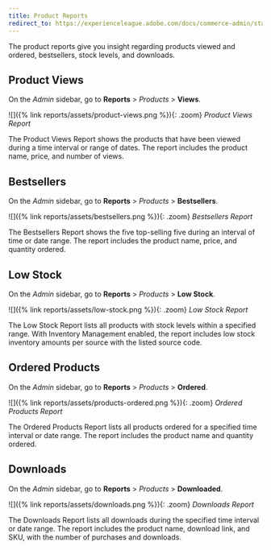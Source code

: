```yaml
---
title: Product Reports
redirect_to: https://experienceleague.adobe.com/docs/commerce-admin/start/reporting/product-reports.html
---
```


The product reports give you insight regarding products viewed and ordered, bestsellers, stock levels, and downloads.

## Product Views

On the _Admin_ sidebar, go to **Reports** > _Products_ > **Views**.

![]({% link reports/assets/product-views.png %}){: .zoom}
*Product Views Report*

The Product Views Report shows the products that have been viewed during a time interval or range of dates. The report includes the product name, price, and number of views.

## Bestsellers

On the _Admin_ sidebar, go to **Reports** > _Products_ > **Bestsellers**.

![]({% link reports/assets/bestsellers.png %}){: .zoom}
*Bestsellers Report*

The Bestsellers Report shows the five top-selling five during an interval of time or date range. The report includes the product name, price, and quantity ordered.

## Low Stock

On the _Admin_ sidebar, go to **Reports** > _Products_ > **Low Stock**.

![]({% link reports/assets/low-stock.png %}){: .zoom}
*Low Stock Report*

The Low Stock Report lists all products with stock levels within a specified range. With Inventory Management enabled, the report includes low stock inventory amounts per source with the listed source code.

## Ordered Products

On the _Admin_ sidebar, go to **Reports** > _Products_ > **Ordered**.

![]({% link reports/assets/products-ordered.png %}){: .zoom}
*Ordered Products Report*

The Ordered Products Report lists all products ordered for a specified time interval or date range. The report includes the product name and quantity ordered.

## Downloads

On the _Admin_ sidebar, go to **Reports** > _Products_ > **Downloaded**.

![]({% link reports/assets/downloads.png %}){: .zoom}
*Downloads Report*

The Downloads Report lists all downloads during the specified time interval or date range. The report includes the product name, download link, and SKU, with the number of purchases and downloads.

